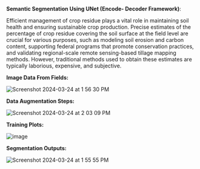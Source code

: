 **Semantic Segmentation Using UNet (Encode- Decoder Framework)**:

Efficient management of crop residue plays a vital role in maintaining soil health and ensuring sustainable crop production. Precise estimates of the percentage of crop residue covering the soil surface at the field level are crucial for various purposes, such as modeling soil erosion and carbon content, supporting federal programs that promote conservation practices, and validating regional-scale remote sensing-based tillage mapping methods. However, traditional methods used to obtain these estimates are typically laborious, expensive, and subjective.

**Image Data From Fields:**

![Screenshot 2024-03-24 at 1 56 30 PM](https://github.com/ashishpagote/ResidueSegmentation/assets/35667006/9fe09d38-f666-4eaa-86d7-fd370e2bec74)




**Data Augmentation Steps:**

![Screenshot 2024-03-24 at 2 03 09 PM](https://github.com/ashishpagote/ResidueSegmentation/assets/35667006/64ec29a2-1142-40db-be95-639178412745)




**Training Plots:**

![image](https://github.com/ashishpagote/ResidueSegmentation/assets/35667006/dd11b1a0-80bd-488c-9d0d-3e68e81acb83)


**Segmentation Outputs:**

![Screenshot 2024-03-24 at 1 55 55 PM](https://github.com/ashishpagote/ResidueSegmentation/assets/35667006/1e7728ea-4083-4a40-bd14-3e5581b817a5)




